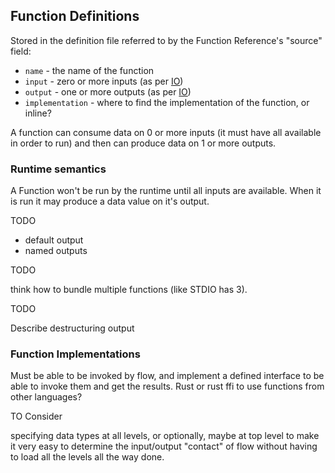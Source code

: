 ## Function Definitions
Stored in the definition file referred to by the Function Reference's "source" field:
* `name`   - the name of the function
* `input`  - zero or more inputs (as per [IO](ios.md))
* `output` - one or more outputs (as per [IO](ios.md))
* `implementation` - where to find the implementation of the function, or inline?

A function can consume data on 0 or more inputs (it must have all available in order to run)
and then can produce data on 1 or more outputs.

### Runtime semantics
A Function won't be run by the runtime until all inputs are available.
When it is run it may produce a data value on it's output.

TODO

   - default output
   - named outputs

TODO 

think how to bundle multiple functions (like STDIO has 3).

TODO 

Describe destructuring output

### Function Implementations
Must be able to be invoked by flow, and implement a defined interface to be able to invoke them and get the results.
Rust or rust ffi to use functions from other languages?

TO Consider

specifying data types at all levels, or optionally, maybe at top level to make it very easy to 
determine the input/output "contact" of flow without having to load all the levels all the way done.